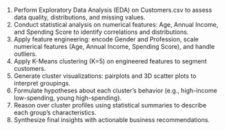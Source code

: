 1. Perform Exploratory Data Analysis (EDA) on Customers.csv to assess data quality, distributions, and missing values.
2. Conduct statistical analysis on numerical features: Age, Annual Income, and Spending Score to identify correlations and distributions.
3. Apply feature engineering: encode Gender and Profession, scale numerical features (Age, Annual Income, Spending Score), and handle outliers.
4. Apply K-Means clustering (K=5) on engineered features to segment customers.
5. Generate cluster visualizations: pairplots and 3D scatter plots to interpret groupings.
6. Formulate hypotheses about each cluster’s behavior (e.g., high-income low-spending, young high-spending).
7. Reason over cluster profiles using statistical summaries to describe each group’s characteristics.
8. Synthesize final insights with actionable business recommendations.
